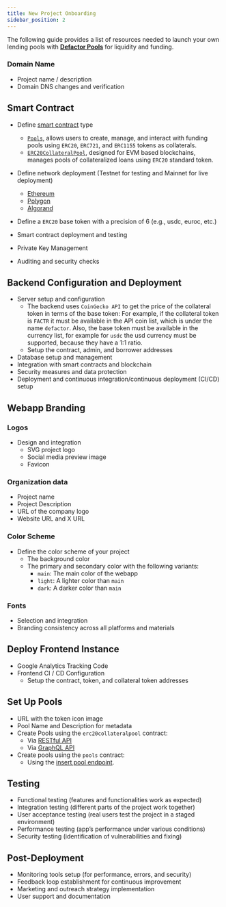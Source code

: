 ```yaml
---
title: New Project Onboarding
sidebar_position: 2
---
```


The following guide provides a list of resources needed to launch your own lending pools with [**Defactor Pools**](https://www.defactor.com/pools) for liquidity and funding.

### Domain Name
- Project name / description
- Domain DNS changes and verification

## Smart Contract
- Define [smart contract](https://defactor.dev/docs/category/smart-contracts/) type
  - [`Pools`](https://defactor.dev/docs/smart-contracts/counterparty-pools-contract/smart-contract-erc20-collateral-pool), allows users to create, manage, and interact with funding pools using `ERC20`, `ERC721`, and `ERC1155` tokens as collaterals.
  - [`ERC20CollateralPool`](https://defactor.dev/docs/smart-contracts/counterparty-pools-contract/smart-contract-erc20-collateral-pool), designed for EVM based blockchains, manages pools of collateralized loans using `ERC20` standard token.

- Define network deployment (Testnet for testing and Mainnet for live deployment) 
  - [Ethereum](https://defactor.dev/docs/blockchain-and-web3/ethereum)
  - [Polygon](https://defactor.dev/docs/blockchain-and-web3/polygon)
  - [Algorand](https://defactor.dev/docs/blockchain-and-web3/algorand) 
- Define a `ERC20` base token with a precision of 6 (e.g., usdc, euroc, etc.)
- Smart contract deployment and testing
- Private Key Management
- Auditing and security checks

## Backend Configuration and Deployment
- Server setup and configuration
  - The backend uses `CoinGecko API` to get the price of the collateral token in terms of the base token: For example, if the collateral token is `FACTR` it must be available in the API coin list, which is under the name `defactor`. 
  Also, the base token must be available in the currency list, for example for `usdc` the usd currency must be supported, because they have a 1:1 ratio.
  - Setup the contract, admin, and borrower addresses
- Database setup and management
- Integration with smart contracts and blockchain
- Security measures and data protection
- Deployment and continuous integration/continuous deployment (CI/CD) setup

## Webapp Branding
### Logos
- Design and integration
  - SVG project logo
  - Social media preview image
  - Favicon

### Organization data

- Project name
- Project Description
- URL of the company logo 
- Website URL and X URL

### Color Scheme
- Define the color scheme of your project
  - The background color
  - The primary and secondary color with the following variants:
    - `main`: The main color of the webapp
    - `light`: A lighter color than `main`
    - `dark`: A darker color than `main`

### Fonts
- Selection and integration
- Branding consistency across all platforms and materials

## Deploy Frontend Instance
- Google Analytics Tracking Code
- Frontend CI / CD Configuration
  - Setup the contract, token, and collateral token addresses

## Set Up Pools
- URL with the token icon image
- Pool Name and Description for metadata
- Create Pools using the `erc20collateralpool` contract:
  - Via [RESTful API](https://defactor.dev/docs/back-end-api/pools/erc20CollateralToken/restful)
  - Via [GraphQL API](https://defactor.dev/docs/back-end-api/pools/erc20CollateralToken/graphql)
- Create pools using the `pools` contract:
  - Using the [insert pool endpoint](https://defactor.dev/docs/back-end-api/pools/insertPool).

## Testing
- Functional testing (features and functionalities work as expected)
- Integration testing (different parts of the project work together)
- User acceptance testing (real users test the project in a staged environment)
- Performance testing (app’s performance under various conditions)
- Security testing (identification of vulnerabilities and fixing)

## Post-Deployment
- Monitoring tools setup (for performance, errors, and security)
- Feedback loop establishment for continuous improvement
- Marketing and outreach strategy implementation
- User support and documentation
